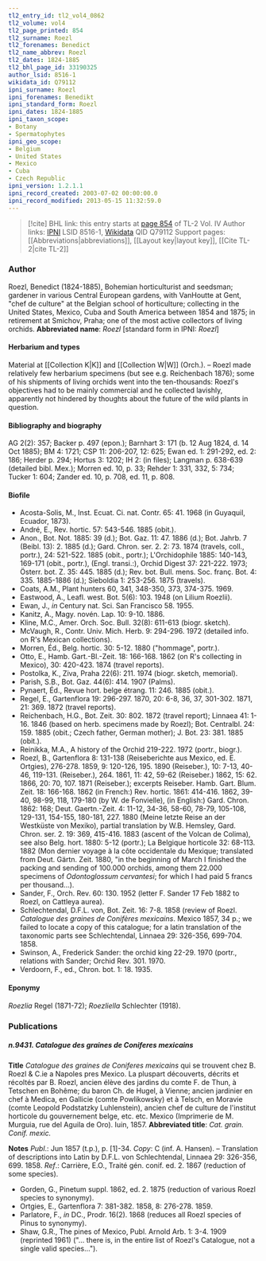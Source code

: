 ```yaml
---
tl2_entry_id: tl2_vol4_0862
tl2_volume: vol4
tl2_page_printed: 854
tl2_surname: Roezl
tl2_forenames: Benedict
tl2_name_abbrev: Roezl
tl2_dates: 1824-1885
tl2_bhl_page_id: 33190325
author_lsid: 8516-1
wikidata_id: Q79112
ipni_surname: Roezl
ipni_forenames: Benedikt
ipni_standard_form: Roezl
ipni_dates: 1824-1885
ipni_taxon_scope: 
- Botany
- Spermatophytes
ipni_geo_scope: 
- Belgium
- United States
- Mexico
- Cuba
- Czech Republic
ipni_version: 1.2.1.1
ipni_record_created: 2003-07-02 00:00:00.0
ipni_record_modified: 2013-05-15 11:32:59.0
---
```


> [!cite] BHL link: this entry starts at [page 854](https://www.biodiversitylibrary.org/page/33190325) of TL-2 Vol. IV
> Author links: [IPNI](https://www.ipni.org/a/8516-1) LSID 8516-1, [Wikidata](https://www.wikidata.org/wiki/Q79112) QID Q79112
> Support pages: [[Abbreviations|abbreviations]], [[Layout key|layout key]], [[Cite TL-2|cite TL-2]]

### Author

Roezl, Benedict (1824-1885), Bohemian horticulturist and seedsman; gardener in various Central European gardens, with VanHoutte at Gent, "chef de culture" at the Belgian school of horticulture; collecting in the United States, Mexico, Cuba and South America between 1854 and 1875; in retirement at Smichov, Praha; one of the most active collectors of living orchids. 
**Abbreviated name**: *Roezl* \[standard form in IPNI: *Roezl*\]

#### Herbarium and types

Material at [[Collection K|K]] and [[Collection W|W]] (Orch.). – Roezl made relatively few herbarium specimens (but see e.g. Reichenbach 1876); some of his shipments of living orchids went into the ten-thousands: Roezl's objectives had to be mainly commercial and he collected lavishly, apparently not hindered by thoughts about the future of the wild plants in question.

#### Bibliography and biography

AG 2(2): 357; Backer p. 497 (epon.); Barnhart 3: 171 (b. 12 Aug 1824, d. 14 Oct 1885); BM 4: 1721; CSP 11: 206-207, 12: 625; Ewan ed. 1: 291-292, ed. 2: 186; Herder p. 294; Hortus 3: 1202; IH 2: (in files); Langman p. 638-639 (detailed bibl. Mex.); Morren ed. 10, p. 33; Rehder 1: 331, 332, 5: 734; Tucker 1: 604; Zander ed. 10, p. 708, ed. 11, p. 808.

#### Biofile

- Acosta-Solis, M., Inst. Ecuat. Ci. nat. Contr. 65: 41. 1968 (in Guyaquil, Ecuador, 1873).
- André, E., Rev. hortic. 57: 543-546. 1885 (obit.).
- Anon., Bot. Not. 1885: 39 (d.); Bot. Gaz. 11: 47. 1886 (d.); Bot. Jahrb. 7 (Beibl. 13): 2. 1885 (d.); Gard. Chron. ser. 2. 2: 73. 1874 (travels, coll., portr.), 24: 521-522. 1885 (obit., portr.); L'Orchidophile 1885: 140-143, 169-171 (obit., portr.), (Engl. transi.:), Orchid Digest 37: 221-222. 1973; Österr. bot. Z. 35: 445. 1885 (d.); Rev. bot. Bull. mens. Soc. franç. Bot. 4: 335. 1885-1886 (d.); Sieboldia 1: 253-256. 1875 (travels).
- Coats, A.M., Plant hunters 60, 341, 348-350, 373, 374-375. 1969.
- Eastwood, A., Leafl. west. Bot. 5(6): 103. 1948 (on Lilium Roezlii).
- Ewan, J., *in* Century nat. Sci. San Francisco 58. 1955.
- Kanitz, A., Magy. novén. Lap. 10: 9-10. 1886.
- Kline, M.C., Amer. Orch. Soc. Bull. 32(8): 611-613 (biogr. sketch).
- McVaugh, R., Contr. Univ. Mich. Herb. 9: 294-296. 1972 (detailed info. on R's Mexican collections).
- Morren, Éd., Belg. hortic. 30: 5-12. 1880 ("hommage", portr.).
- Otto, E., Hamb. Gart.-Bl.-Zeit. 18: 166-168. 1862 (on R's collecting in Mexico), 30: 420-423. 1874 (travel reports).
- Postolka, K., Ziva, Praha 22(6): 211. 1974 (biogr. sketch, memorial).
- Parish, S.B., Bot. Gaz. 44(6): 414. 1907 (Palms).
- Pynaert, Éd., Revue hort. belge étrang. 11: 246. 1885 (obit.).
- Regel, E., Gartenflora 19: 296-297. 1870, 20: 6-8, 36, 37, 301-302. 1871, 21: 369. 1872 (travel reports).
- Reichenbach, H.G., Bot. Zeit. 30: 802. 1872 (travel report); Linnaea 41: 1-16. 1846 (based on herb. specimens made by Roezl); Bot. Centralbl. 24: 159. 1885 (obit.; Czech father, German mother); J. Bot. 23: 381. 1885 (obit.).
- Reinikka, M.A., A history of the Orchid 219-222. 1972 (portr., biogr.).
- Roezl, B., Gartenflora 8: 131-138 (Reiseberichte aus Mexico, ed. E. Ortgies), 276-278. 1859, 9: 120-126, 195. 1890 (Reiseber.), 10: 7-13, 40-46, 119-131. (Reiseber.), 264. 1861, 11: 42, 59-62 (Reiseber.) 1862, 15: 62. 1866, 20: 70, 107. 1871 (Reiseber.); excerpts Reiseber. Hamb. Gart. Blum. Zeit. 18: 166-168. 1862 (in French:) Rev. hortic. 1861: 414-416. 1862, 39-40, 98-99, 118, 179-180 (by W. de Fonvielle), (in English:) Gard. Chron. 1862: 168; Deut. Gaertn.-Zeit. 4: 11-12, 34-36, 58-60, 78-79, 105-108, 129-131, 154-155, 180-181, 227. 1880 (Meine letzte Reise an der Westküste von Mexiko), partial translation by W.B. Hemsley, Gard. Chron. ser. 2. 19: 369, 415-416. 1883 (ascent of the Volcan de Colima), see also Belg. hort. 1880: 5-12 (portr.); La Belgique horticole 32: 68-113. 1882 (Mon dernier voyage à la côte occidentale du Mexique; translated from Deut. Gärtn. Zeit. 1880, "in the beginning of March I finished the packing and sending of 100.000 orchids, among them 22.000 specimens of *Odontoglossum cervantesi*; for which I had paid 5 francs per thousand...).
- Sander, F., Orch. Rev. 60: 130. 1952 (letter F. Sander 17 Feb 1882 to Roezl, on Cattleya aurea).
- Schlechtendal, D.F.L. von, Bot. Zeit. 16: 7-8. 1858 (review of Roezl. *Catalogue des graines de Conifères mexicains*. Mexico 1857, 34 p.; we failed to locate a copy of this catalogue; for a latin translation of the taxonomic parts see Schlechtendal, Linnaea 29: 326-356, 699-704. 1858.
- Swinson, A., Frederick Sander: the orchid king 22-29. 1970 (portr., relations with Sander; Orchid Rev. 301. 1970.
- Verdoorn, F., ed., Chron. bot. 1: 18. 1935.

#### Eponymy

*Roezlia* Regel (1871-72); *Roezliella* Schlechter (1918).

### Publications

##### n.9431. Catalogue des graines de Coniferes mexicains

**Title**
*Catalogue des graines de Coniferes mexicains* qui se trouvent chez B. Roezl & C.ie a Napoles pres Mexico. La pluspart découverts, décrits et récoltés par B. Roezl, ancien élève des jardins du comte F. de Thun, à Tetschen en Bohême; du baron Ch. de Hugel, à Vienne; ancien jardinier en chef à Medica, en Gallicie (comte Powlikowsky) et à Telsch, en Moravie (comte Leopold Podstatzky Luhlenstein), ancien chef de culture de l'institut horticole du gouvernement belge, etc. etc. Mexico (Imprimerie de M. Murguia, rue del Aguila de Oro). Iuin, 1857.
**Abbreviated title**: *Cat. grain. Conif. mexic.*

**Notes**
*Publ*.: Jun 1857 (t.p.), p. \[1\]-34. *Copy*: C (inf. A. Hansen). – Translation of descriptions into Latin by D.F.L. von Schlechtendal, Linnaea 29: 326-356, 699. 1858.
*Ref*.: Carrière, E.O., Traité gén. conif. ed. 2. 1867 (reduction of some species).
- Gorden, G., Pinetum suppl. 1862, ed. 2. 1875 (reduction of various Roezl species to synonymy).
- Ortgies, E., Gartenflora 7: 381-382. 1858, 8: 276-278. 1859.
- Parlatore, F., *in* DC., Prodr. 16(2). 1868 (reduces all Roezl species of Pinus to synonymy).
- Shaw, G.R., The pines of Mexico, Publ. Arnold Arb. 1: 3-4. 1909 (reprinted 1961) ("... there is, in the entire list of Roezl's Catalogue, not a single valid species...").

